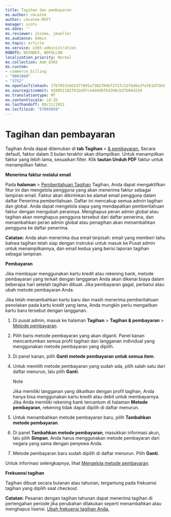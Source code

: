 ```yaml
---
title: Tagihan dan pembayaran
ms.author: cmcatee
author: cmcatee-MSFT
manager: scotv
ms.date: ''
ms.reviewer: jkinma, jmueller
ms.audience: Admin
ms.topic: article
ms.service: o365-administration
ROBOTS: NOINDEX, NOFOLLOW
localization_priority: Normal
ms.collection: Adm_O365
ms.custom:
- commerce_billing
- "9001669"
- "3752"
ms.openlocfilehash: 17b78533dd1477095a7302704bf2f37c52f6d8a3fef61d756413ce51cc5f200f
ms.sourcegitcommit: 920051182781bd97ce4d4d6fbd268cb37b84d239
ms.translationtype: MT
ms.contentlocale: id-ID
ms.lasthandoff: 08/11/2021
ms.locfileid: "57893058"
---
```

# <a name="billing-and-payment"></a>Tagihan dan pembayaran

Tagihan Anda dapat ditemukan di **tab Tagihan**  >  [& pembayaran.](https://go.microsoft.com/fwlink/p/?linkid=848039)  Secara default, faktur dalam 3 bulan terakhir akan ditampilkan.  Untuk menampilkan faktur yang lebih lama, sesuaikan filter.  Klik **tautan Unduh PDF** faktur untuk menampilkan faktur.

**Menerima faktur melalui email**

Pada **halaman**  >  [Pemberitahuan Tagihan](https://go.microsoft.com/fwlink/p/?linkid=853212) Tagihan, Anda  dapat mengaktifkan fitur ini dan mengelola pengguna yang akan menerima faktur sebagai lampiran email. Faktur akan dikirimkan ke alamat email pengguna dalam daftar Penerima pemberitahuan. Daftar ini mencakup semua admin tagihan dan global.  Anda dapat mengelola siapa yang mendapatkan pemberitahuan faktur dengan mengubah perannya.  Menghapus peran admin global atau tagihan akan menghapus pengguna tersebut dari daftar penerima, dan menambahkan peran admin global atau penagihan akan menambahkan pengguna ke daftar penerima.

**Catatan:** Anda akan menerima dua email terpisah: email yang memberi tahu bahwa tagihan telah siap dengan instruksi untuk masuk ke Pusat admin untuk menampilkannya, dan email kedua yang berisi laporan tagihan sebagai lampiran.

**Pembayaran**

Jika membayar menggunakan kartu kredit atau rekening bank, metode pembayaran yang terkait dengan langganan Anda akan dikenai biaya dalam beberapa hari setelah tagihan dibuat. Jika pembayaran gagal, perbarui atau ubah metode pembayaran Anda.

Jika telah menambahkan kartu baru dan masih menerima pemberitahuan penolakan pada kartu kredit yang lama, Anda mungkin perlu mengaitkan kartu baru tersebut dengan langganan.

1. Di pusat admin, masuk ke halaman **Tagihan** > **Tagihan & pembayaran** > [Metode pembayaran](https://go.microsoft.com/fwlink/p/?linkid=2018806).

2. Pilih baris metode pembayaran yang akan diganti. Panel kanan mencantumkan semua profil tagihan dan langganan individual yang menggunakan metode pembayaran yang dipilih.

3. Di panel kanan, pilih **Ganti metode pembayaran untuk semua item**.

4. Untuk memilih metode pembayaran yang sudah ada, pilih salah satu dari daftar menurun, lalu pilih **Ganti**.

    > [!NOTE]
    > Jika memiliki langganan yang dikaitkan dengan profil tagihan, Anda hanya bisa menggunakan kartu kredit atau debit untuk membayarnya. Jika Anda memiliki rekening bank tercantum di halaman **Metode pembayaran**, rekening tidak dapat dipilih di daftar menurun.

5. Untuk menambahkan metode pembayaran baru, pilih **Tambahkan metode pembayaran**.

6. Di panel **Tambahkan metode pembayaran**, masukkan informasi akun, lalu pilih **Simpan**. Anda harus menggunakan metode pembayaran dari negara yang sama dengan penyewa Anda.

7. Metode pembayaran baru sudah dipilih di daftar menurun. Pilih **Ganti**.

Untuk informasi selengkapnya, lihat [Mengelola metode pembayaran](https://docs.microsoft.com/microsoft-365/commerce/billing-and-payments/manage-payment-methods).

**Frekuensi tagihan**

Tagihan dibuat secara bulanan atau tahunan, tergantung pada frekuensi tagihan yang dipilih saat checkout.  

**Catatan**: Pesanan dengan tagihan tahunan dapat menerima tagihan di pertengahan periode jika perubahan dilakukan seperti menambahkan atau menghapus lisensi. [Ubah frekuensi tagihan Anda.](https://docs.microsoft.com/microsoft-365/commerce/billing-and-payments/change-payment-frequency)

